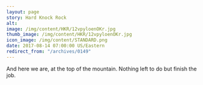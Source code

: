 ```yaml
---
layout: page
story: Hard Knock Rock
alt:
image: /img/content/HKR/12vpyloenOKr.jpg
thumb_image: /img/content/HKR/12vpyloenOKr.jpg
icon_image: /img/content/STANDARD.png
date: 2017-08-14 07:00:00 US/Eastern
redirect_from: "/archives/0149"
---
```

And here we are, at the top of the mountain. Nothing left to do but finish the job.
